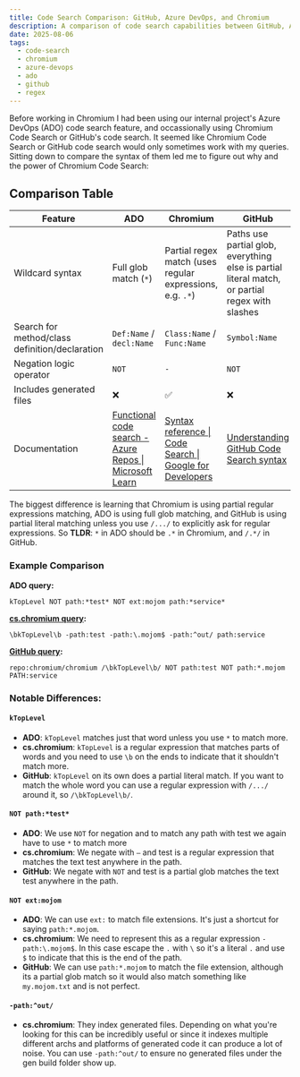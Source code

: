 ```yaml
---
title: Code Search Comparison: GitHub, Azure DevOps, and Chromium
description: A comparison of code search capabilities between GitHub, Azure DevOps, and Chromium Code Search.
date: 2025-08-06
tags:
  - code-search
  - chromium
  - azure-devops
  - ado
  - github
  - regex
---
```


Before working in Chromium I had been using our internal project's Azure DevOps (ADO) code search feature, and occassionally using Chromium Code Search or GitHub's code search. It seemed like Chromium Code Search or GitHub code search would only sometimes work with my queries. Sitting down to compare the syntax of them led me to figure out why and the power of Chromium Code Search:

## Comparison Table

| Feature | ADO        | Chromium | GitHub |
|---------|------------|----------|--------|
| Wildcard syntax | Full glob match (`*`) | Partial regex match (uses regular expressions, e.g. `.*`) | Paths use partial glob, everything else is partial literal match, or partial regex with slashes |
| Search for method/class definition/declaration | `Def:Name` / `decl:Name` | `Class:Name` / `Func:Name` | `Symbol:Name` |
| Negation logic operator | `NOT` | `-` | `NOT` |
| Includes generated files | ❌ | ✅ | ❌ |
| Documentation | [Functional code search - Azure Repos \| Microsoft Learn](https://learn.microsoft.com/en-us/azure/devops/repos/git/code-search?view=azure-devops) | [Syntax reference \| Code Search \| Google for Developers](https://developers.google.com/code-search/reference/syntax) | [Understanding GitHub Code Search syntax](https://docs.github.com/en/search-github/github-code-search/understanding-github-code-search-syntax) |

The biggest difference is learning that Chromium is using partial regular expressions matching, ADO is using full glob matching, and GitHub is using partial literal matching unless you use `/.../` to explicitly ask for regular expressions. So **TLDR**: `*` in ADO should be `.*` in Chromium, and `/.*/` in GitHub.

### Example Comparison

**ADO query:**
```
kTopLevel NOT path:*test* NOT ext:mojom path:*service*
```

**[cs.chromium query](https://source.chromium.org/search?q=%5CbkTopLevel%5Cb%20-path:test%20-path:%5C.mojom$%20-path:%5Eout%2F%20path:service&sq=&ss=chromium):**
```
\bkTopLevel\b -path:test -path:\.mojom$ -path:^out/ path:service
```

**[GitHub query](https://github.com/search?q=repo%3Achromium%2Fchromium+%2F%5CbkTopLevel%5Cb%2F+NOT+path%3Atest+NOT+path%3A*.mojom+PATH%3Aservice&type=code):**
```
repo:chromium/chromium /\bkTopLevel\b/ NOT path:test NOT path:*.mojom PATH:service
```

### Notable Differences:

#### `kTopLevel`
- **ADO**: `kTopLevel` matches just that word unless you use `*` to match more.
- **cs.chromium**: `kTopLevel` is a regular expression that matches parts of words and you need to use `\b` on the ends to indicate that it shouldn't match more.
- **GitHub**: `kTopLevel` on its own does a partial literal match. If you want to match the whole word you can use a regular expression with `/.../` around it, so `/\bkTopLevel\b/`.

#### `NOT path:*test*`
- **ADO**: We use `NOT` for negation and to match any path with test we again have to use `*` to match more
- **cs.chromium**: We negate with `–` and test is a regular expression that matches the text test anywhere in the path.
- **GitHub**: We negate with `NOT` and test is a partial glob matches the text test anywhere in the path.

#### `NOT ext:mojom`
- **ADO**: We can use `ext:` to match file extensions. It's just a shortcut for saying `path:*.mojom`.
- **cs.chromium**: We need to represent this as a regular expression `-path:\.mojom$`. In this case escape the `.` with `\` so it's a literal `.` and use `$` to indicate that this is the end of the path.
- **GitHub**: We can use `path:*.mojom` to match the file extension, although its a partial glob match so it would also match something like `my.mojom.txt` and is not perfect.

#### `-path:^out/`
- **cs.chromium**: They index generated files. Depending on what you're looking for this can be incredibly useful or since it indexes multiple different archs and platforms of generated code it can produce a lot of noise. You can use `-path:^out/` to ensure no generated files under the gen build folder show up.
